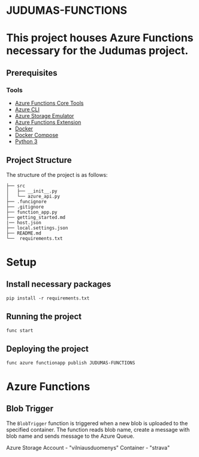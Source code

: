 # JUDUMAS-FUNCTIONS

# This project houses Azure Functions necessary for the Judumas project.

## Prerequisites

### Tools
- [Azure Functions Core Tools](https://docs.microsoft.com/en-us/azure/azure-functions/functions-run-local?tabs=windows%2Ccsharp%2Cbash)
- [Azure CLI](https://docs.microsoft.com/en-us/cli/azure/install-azure-cli)
- [Azure Storage Emulator](https://docs.microsoft.com/en-us/azure/storage/common/storage-use-emulator)
- [Azure Functions Extension](https://marketplace.visualstudio.com/items?itemName=ms-azuretools.vscode-azurefunctions)
- [Docker](https://docs.docker.com/get-docker/)
- [Docker Compose](https://docs.docker.com/compose/install/)
- [Python 3](https://www.python.org/downloads)

## Project Structure

The structure of the project is as follows:

```
├── src
│   ├── __init__.py
│   └── azure_api.py
├── .funcignore
├── .gitignore
├── function_app.py
├── getting_started.md
|── host.json
├── local.settings.json
├── README.md
└──  requirements.txt
```

# Setup

## Install necessary packages

```
pip install -r requirements.txt
```

## Running the project

```
func start
```

## Deploying the project

```
func azure functionapp publish JUDUMAS-FUNCTIONS
```

# Azure Functions

## Blob Trigger

The `BlobTrigger` function is triggered when a new blob is uploaded to the specified container. The function reads blob name, create a message with blob name and sends message to the Azure Queue.

Azure Storage Account - "vilniausduomenys"
Container - "strava"
